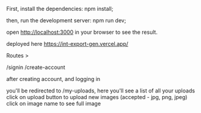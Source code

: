 
First, install the dependencies:
npm install;


then, run the development server:
npm run dev;


open [http://localhost:3000](http://localhost:3000) in your browser to see the result.



deployed here
  https://int-export-gen.vercel.app/


Routes > 


/signin
/create-account


after creating account, and logging in 

you'll be redirected to /my-uploads, here you'll see a list of all your uploads
click on upload button to upload new images (accepted - jpg, png, jpeg)
click on image name to see full image




